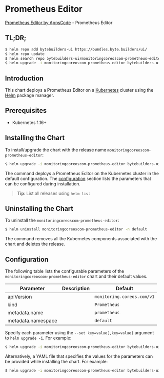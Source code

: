# Prometheus Editor

[Prometheus Editor by AppsCode](https://byte.builders) - Prometheus Editor

## TL;DR;

```bash
$ helm repo add bytebuilders-ui https://bundles.byte.builders/ui/
$ helm repo update
$ helm search repo bytebuilders-ui/monitoringcoreoscom-prometheus-editor --version=v0.4.13
$ helm upgrade -i monitoringcoreoscom-prometheus-editor bytebuilders-ui/monitoringcoreoscom-prometheus-editor -n default --create-namespace --version=v0.4.13
```

## Introduction

This chart deploys a Prometheus Editor on a [Kubernetes](http://kubernetes.io) cluster using the [Helm](https://helm.sh) package manager.

## Prerequisites

- Kubernetes 1.16+

## Installing the Chart

To install/upgrade the chart with the release name `monitoringcoreoscom-prometheus-editor`:

```bash
$ helm upgrade -i monitoringcoreoscom-prometheus-editor bytebuilders-ui/monitoringcoreoscom-prometheus-editor -n default --create-namespace --version=v0.4.13
```

The command deploys a Prometheus Editor on the Kubernetes cluster in the default configuration. The [configuration](#configuration) section lists the parameters that can be configured during installation.

> **Tip**: List all releases using `helm list`

## Uninstalling the Chart

To uninstall the `monitoringcoreoscom-prometheus-editor`:

```bash
$ helm uninstall monitoringcoreoscom-prometheus-editor -n default
```

The command removes all the Kubernetes components associated with the chart and deletes the release.

## Configuration

The following table lists the configurable parameters of the `monitoringcoreoscom-prometheus-editor` chart and their default values.

|     Parameter      | Description |                Default                |
|--------------------|-------------|---------------------------------------|
| apiVersion         |             | <code>monitoring.coreos.com/v1</code> |
| kind               |             | <code>Prometheus</code>               |
| metadata.name      |             | <code>prometheus</code>               |
| metadata.namespace |             | <code>default</code>                  |


Specify each parameter using the `--set key=value[,key=value]` argument to `helm upgrade -i`. For example:

```bash
$ helm upgrade -i monitoringcoreoscom-prometheus-editor bytebuilders-ui/monitoringcoreoscom-prometheus-editor -n default --create-namespace --version=v0.4.13 --set apiVersion=monitoring.coreos.com/v1
```

Alternatively, a YAML file that specifies the values for the parameters can be provided while
installing the chart. For example:

```bash
$ helm upgrade -i monitoringcoreoscom-prometheus-editor bytebuilders-ui/monitoringcoreoscom-prometheus-editor -n default --create-namespace --version=v0.4.13 --values values.yaml
```

